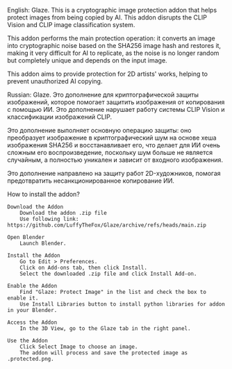 English:
Glaze. This is a cryptographic image protection addon that helps protect images from being copied by AI. This addon disrupts the CLIP Vision and CLIP image classification system.

This addon performs the main protection operation: it converts an image into cryptographic noise based on the SHA256 image hash and restores it, making it very difficult for AI to replicate, as the noise is no longer random but completely unique and depends on the input image.

This addon aims to provide protection for 2D artists' works, helping to prevent unauthorized AI copying.

Russian:
Glaze. Это дополнение для криптографической защиты изображений, которое помогает защитить изображения от копирования с помощью ИИ. Это дополнение нарушает работу системы CLIP Vision и классификации изображений CLIP.

Это дополнение выполняет основную операцию защиты: оно преобразует изображение в криптографический шум на основе хеша изображения SHA256 и восстанавливает его, что делает для ИИ очень сложным его воспроизведение, поскольку шум больше не является случайным, а полностью уникален и зависит от входного изображения.

Это дополнение направлено на защиту работ 2D-художников, помогая предотвратить несанкционированное копирование ИИ.

How to install the addon?

    Download the Addon
        Download the addon .zip file
        Use following link: https://github.com/LuffyTheFox/Glaze/archive/refs/heads/main.zip

    Open Blender
        Launch Blender.

    Install the Addon
        Go to Edit > Preferences.
        Click on Add-ons tab, then click Install.
        Select the downloaded .zip file and click Install Add-on.

    Enable the Addon
        Find "Glaze: Protect Image" in the list and check the box to enable it.
        Use Install Libraries button to install python libraries for addon in your Blender.

    Access the Addon
        In the 3D View, go to the Glaze tab in the right panel.

    Use the Addon
        Click Select Image to choose an image.
        The addon will process and save the protected image as .protected.png.
